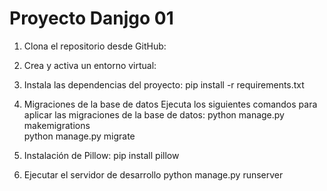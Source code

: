 # Proyecto Danjgo 01

1. Clona el repositorio desde GitHub:

2. Crea y activa un entorno virtual:

3. Instala las dependencias del proyecto:
   pip install -r requirements.txt

4. Migraciones de la base de datos
  Ejecuta los siguientes comandos para aplicar las migraciones de la base de datos:
  python manage.py makemigrations  
  python manage.py migrate

5. Instalación de Pillow:
  pip install pillow

6. Ejecutar el servidor de desarrollo
  python manage.py runserver

